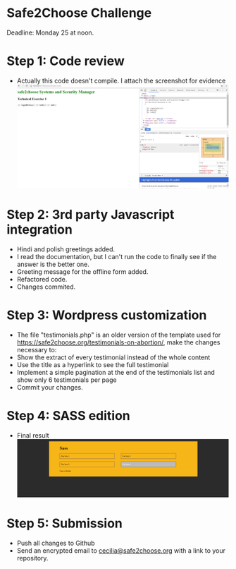 # Safe2Choose Challenge
Deadline: Monday 25 at noon.


# Step 1: Code review
* Actually this code doesn't compile. I attach the screenshot for evidence 
  ![Screenshot](Step1/status.PNG)

# Step 2: 3rd party Javascript integration
* Hindi and polish greetings added.
* I read the documentation, but I can't run the code to finally see if the answer is the better one.
* Greeting message for the offline form added.
* Refactored code. 
* Changes commited.

# Step 3: Wordpress customization
* The file "testimonials.php" is an older version of the template used for https://safe2choose.org/testimonials-on-abortion/, make the changes necessary to:
* Show the extract of every testimonial instead of the whole content
* Use the title as a hyperlink to see the full testimonial
* Implement a simple pagination at the end of the testimonials list and show only 6 testimonials per page
* Commit your changes.

# Step 4: SASS edition
* Final result
  ![Image](Step4/Screen.PNG)

# Step 5: Submission
* Push all changes to Github
* Send an encrypted email to cecilia@safe2choose.org with a link to your repository.
